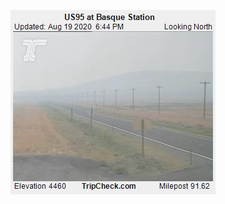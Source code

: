 ![JJAIDAVE-StoryAuthorEngine-](https://github.com/StateDocuments/Oregon/blob/master/Basque_pid1597.jpg)
